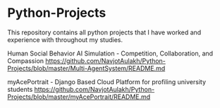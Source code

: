 # Python-Projects
This repository contains all python projects that I have worked and experience with throughout my studies.

Human Social Behavior AI Simulation - Competition, Collaboration, and Compassion
https://github.com/NavjotAulakh/Python-Projects/blob/master/Multi-AgentSystem/README.md

myAcePortrait - Django Based Cloud Platform for profiling university students
https://github.com/NavjotAulakh/Python-Projects/blob/master/myAcePortrait/README.md

